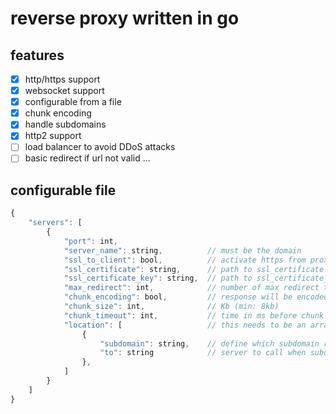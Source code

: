 # reverse proxy written in go

## features
- [x] http/https support
- [x] websocket support
- [x] configurable from a file
- [x] chunk encoding
- [x] handle subdomains
- [x] http2 support
- [ ] load balancer to avoid DDoS attacks
- [ ] basic redirect if url not valid
...

## configurable file
``` js
{
	"servers": [
		{
			"port": int,
			"server_name": string,          // must be the domain
			"ssl_to_client": bool,          // activate https from proxy to client
			"ssl_certificate": string,      // path to ssl_certificate file
			"ssl_certificate_key": string,  // path to ssl_certificate_key file
			"max_redirect": int,            // number of max redirect to follow
			"chunk_encoding": bool,         // response will be encoded in chunks (http/1.1)
			"chunk_size": int,              // Kb (min: 8kb)
			"chunk_timeout": int,           // time in ms before chunk is sent (min 30ms)
			"location": [                   // this needs to be an array
				{
					"subdomain": string,    // define which subdomain redirect to "to"
					"to": string            // server to call when subdomain used
				},
			]
		}
	]
}
```
